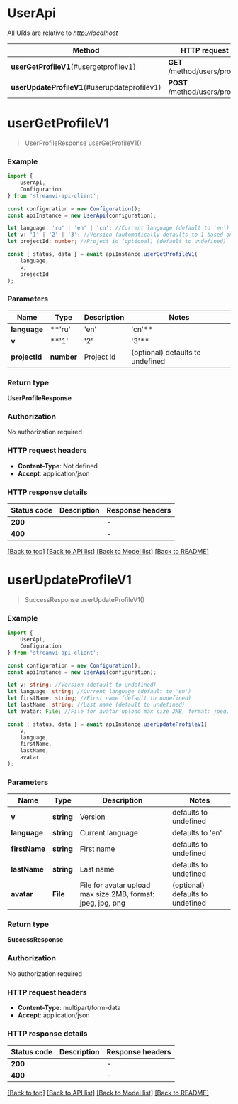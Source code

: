 # UserApi

All URIs are relative to *http://localhost*

|Method | HTTP request | Description|
|------------- | ------------- | -------------|
|**userGetProfileV1**(#usergetprofilev1) | **GET** /method/users/profile | Get user profile|
|**userUpdateProfileV1**(#userupdateprofilev1) | **POST** /method/users/profile | Update profile|

# **userGetProfileV1**
> UserProfileResponse userGetProfileV1()


### Example

```typescript
import {
    UserApi,
    Configuration
} from 'streamvi-api-client';

const configuration = new Configuration();
const apiInstance = new UserApi(configuration);

let language: 'ru' | 'en' | 'cn'; //Current language (default to 'en')
let v: '1' | '2' | '3'; //Version (automatically defaults to 1 based on method version, can be overridden) (optional) (default to '1')
let projectId: number; //Project id (optional) (default to undefined)

const { status, data } = await apiInstance.userGetProfileV1(
    language,
    v,
    projectId
);
```

### Parameters

|Name | Type | Description  | Notes|
|------------- | ------------- | ------------- | -------------|
| **language** | **'ru' | 'en' | 'cn'** | Current language | defaults to 'en'|
| **v** | **'1' | '2' | '3'** | Version (automatically defaults to 1 based on method version, can be overridden) | (optional) defaults to '1'|
| **projectId** | **number** | Project id | (optional) defaults to undefined|


### Return type

**UserProfileResponse**

### Authorization

No authorization required

### HTTP request headers

 - **Content-Type**: Not defined
 - **Accept**: application/json


### HTTP response details
| Status code | Description | Response headers |
|-------------|-------------|------------------|
|**200** |  |  -  |
|**400** |  |  -  |

[[Back to top]](#) [[Back to API list]](../README.md#documentation-for-api-endpoints) [[Back to Model list]](../README.md#documentation-for-models) [[Back to README]](../README.md)

# **userUpdateProfileV1**
> SuccessResponse userUpdateProfileV1()


### Example

```typescript
import {
    UserApi,
    Configuration
} from 'streamvi-api-client';

const configuration = new Configuration();
const apiInstance = new UserApi(configuration);

let v: string; //Version (default to undefined)
let language: string; //Current language (default to 'en')
let firstName: string; //First name (default to undefined)
let lastName: string; //Last name (default to undefined)
let avatar: File; //File for avatar upload max size 2MB, format: jpeg, jpg, png (optional) (default to undefined)

const { status, data } = await apiInstance.userUpdateProfileV1(
    v,
    language,
    firstName,
    lastName,
    avatar
);
```

### Parameters

|Name | Type | Description  | Notes|
|------------- | ------------- | ------------- | -------------|
| **v** | **string** | Version | defaults to undefined|
| **language** | **string** | Current language | defaults to 'en'|
| **firstName** | **string** | First name | defaults to undefined|
| **lastName** | **string** | Last name | defaults to undefined|
| **avatar** | **File** | File for avatar upload max size 2MB, format: jpeg, jpg, png | (optional) defaults to undefined|


### Return type

**SuccessResponse**

### Authorization

No authorization required

### HTTP request headers

 - **Content-Type**: multipart/form-data
 - **Accept**: application/json


### HTTP response details
| Status code | Description | Response headers |
|-------------|-------------|------------------|
|**200** |  |  -  |
|**400** |  |  -  |

[[Back to top]](#) [[Back to API list]](../README.md#documentation-for-api-endpoints) [[Back to Model list]](../README.md#documentation-for-models) [[Back to README]](../README.md)

